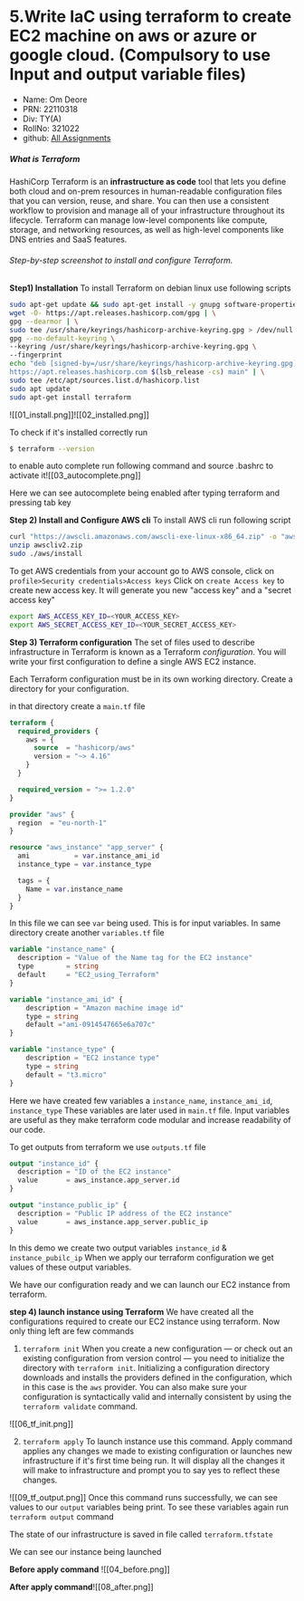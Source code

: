 # 5.Write IaC using terraform to create EC2 machine on aws or azure or google cloud. (Compulsory to use Input and output variable files)

- Name:     Om Deore
- PRN:      22110318
- Div:      TY(A)
- RollNo:   321022
- github: [All Assignments](https://github.com/om101deore/CC-Assignments) 

##### What is Terraform
HashiCorp Terraform is an **infrastructure as code** tool that lets you define both cloud and on-prem resources in human-readable configuration files that you can version, reuse, and share. You can then use a consistent workflow to provision and manage all of your infrastructure throughout its lifecycle. Terraform can manage low-level components like compute, storage, and networking resources, as well as high-level components like DNS entries and SaaS features.

###### Step-by-step screenshot to install and configure Terraform.

**Step1) Installation**
To install Terraform on debian linux use following scripts

```bash
sudo apt-get update && sudo apt-get install -y gnupg software-properties-common
wget -O- https://apt.releases.hashicorp.com/gpg | \
gpg --dearmor | \
sudo tee /usr/share/keyrings/hashicorp-archive-keyring.gpg > /dev/null
gpg --no-default-keyring \
--keyring /usr/share/keyrings/hashicorp-archive-keyring.gpg \
--fingerprint
echo "deb [signed-by=/usr/share/keyrings/hashicorp-archive-keyring.gpg] \
https://apt.releases.hashicorp.com $(lsb_release -cs) main" | \
sudo tee /etc/apt/sources.list.d/hashicorp.list
sudo apt update
sudo apt-get install terraform

```

![[01_install.png]]![[02_installed.png]]

To check if it's installed correctly run
```bash
$ terraform --version
```

to enable auto complete run following command and source .bashrc to activate it![[03_autocomplete.png]]

Here we can see autocomplete being enabled after typing terraform and pressing tab key

**Step 2) Install and Configure AWS cli**
To install AWS cli run following script
```bash
curl "https://awscli.amazonaws.com/awscli-exe-linux-x86_64.zip" -o "awscliv2.zip"
unzip awscliv2.zip
sudo ./aws/install
```

To get AWS credentials from your account go to AWS console, click on `profile>Security credentials>Access keys` 
Click on `create Access key` to create new access key. It will generate you new "access key" and a "secret access key"

```bash
export AWS_ACCESS_KEY_ID=<YOUR_ACCESS_KEY>
export AWS_SECRET_ACCESS_KEY_ID=<YOUR_SECRET_ACCESS_KEY>
```

**Step 3) Terraform configuration**
The set of files used to describe infrastructure in Terraform is known as a Terraform _configuration_. You will write your first configuration to define a single AWS EC2 instance.

Each Terraform configuration must be in its own working directory. Create a directory for your configuration.

in that directory create a `main.tf` file
```terraform
terraform {
  required_providers {
    aws = {
      source  = "hashicorp/aws"
      version = "~> 4.16"
    }
  }

  required_version = ">= 1.2.0"
}

provider "aws" {
  region  = "eu-north-1"
}

resource "aws_instance" "app_server" {
  ami           = var.instance_ami_id
  instance_type = var.instance_type

  tags = {
    Name = var.instance_name
  }
}

```

In this file we can see `var` being used. This is for input variables. In same directory create another `variables.tf` file
```terraform
variable "instance_name" {
  description = "Value of the Name tag for the EC2 instance"
  type        = string
  default     = "EC2_using_Terraform"
}

variable "instance_ami_id" {
    description = "Amazon machine image id"
    type = string
    default ="ami-0914547665e6a707c"
}

variable "instance_type" {
    description = "EC2 instance type"
    type = string
    default = "t3.micro"
}
```
Here we have created few variables a `instance_name`, `instance_ami_id`, `instance_type`
These variables are later used in `main.tf` file. Input variables are useful as they make terraform code modular and increase readability of our code.

To get outputs from terraform we use `outputs.tf` file
```terraform
output "instance_id" {
  description = "ID of the EC2 instance"
  value       = aws_instance.app_server.id
}

output "instance_public_ip" {
  description = "Public IP address of the EC2 instance"
  value       = aws_instance.app_server.public_ip
}

```

In this demo we create two output variables `instance_id` & `instance_pubilc_ip`
When we apply our terraform configuration we get values of these output variables. 

We have our configuration ready and we can launch our EC2 instance from terraform.

**step 4) launch instance using Terraform**
We have created all the configurations required to create our EC2 instance using terraform. Now only thing left are few commands

1) `terraform init` 
When you create a new configuration — or check out an existing configuration from version control — you need to initialize the directory with `terraform init`.
Initializing a configuration directory downloads and installs the providers defined in the configuration, which in this case is the `aws` provider.
You can also make sure your configuration is syntactically valid and internally consistent by using the `terraform validate` command.

![[06_tf_init.png]]

2) `terraform apply` 
To launch instance use this command. Apply command applies any changes we made to existing configuration or launches new infrastructure if it's first time being run. It will display all the changes it will make to infrastructure and prompt you to say yes to reflect these changes. 

![[09_tf_output.png]]
Once this command runs successfully, we can see values to our `output` variables being print. To see these variables again run `terraform output` command

The state of our infrastructure is saved in file called `terraform.tfstate`

We can see our instance being launched

**Before apply command**
![[04_before.png]]

**After apply command**![[08_after.png]]